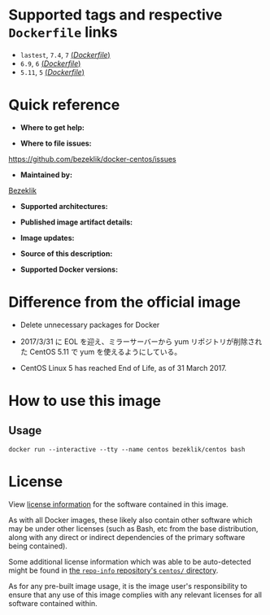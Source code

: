 # Supported tags and respective `Dockerfile` links

- `lastest`, `7.4`, `7` [(*Dockerfile*)](https://github.com/bezeklik/docker-centos/blob/master/Dockerfile)
- `6.9`, `6` [(*Dockerfile*)]()
- `5.11`, `5` [(*Dockerfile*)]()

# Quick reference

- **Where to get help:**

- **Where to file issues:**

https://github.com/bezeklik/docker-centos/issues

- **Maintained by:**

[Bezeklik](https://github.com/bezeklik/)

- **Supported architectures:**

- **Published image artifact details:**

- **Image updates:**

- **Source of this description:**

- **Supported Docker versions:**

# Difference from the official image

- Delete unnecessary packages for Docker

- 2017/3/31 に EOL を迎え、ミラーサーバーから yum リポジトリが削除された CentOS 5.11 で yum を使えるようにしている。

- CentOS Linux 5 has reached End of Life, as of 31 March 2017.

# How to use this image

## Usage

```
docker run --interactive --tty --name centos bezeklik/centos bash
```

# License

View [license information](https://github.com/bezeklik/docker-centos/blob/master/LICENSE) for the software contained in this image.

As with all Docker images, these likely also contain other software which may be under other licenses (such as Bash, etc from the base distribution, along with any direct or indirect dependencies of the primary software being contained).

Some additional license information which was able to be auto-detected might be found in [the `repo-info` repository's `centos/` directory](https://github.com/docker-library/repo-info/tree/master/repos/centos).

As for any pre-built image usage, it is the image user's responsibility to ensure that any use of this image complies with any relevant licenses for all software contained within.
